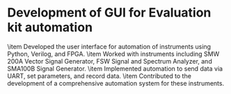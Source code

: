 # Development of GUI for Evaluation kit automation
\item Developed the user interface for automation of instruments using Python, Verilog, and FPGA.
\item Worked with instruments including SMW 200A Vector Signal Generator, FSW Signal and Spectrum Analyzer, and SMA100B Signal Generator.
\item Implemented automation to send data via UART, set parameters, and record data. 
\item Contributed to the development of a comprehensive automation system for these instruments.
